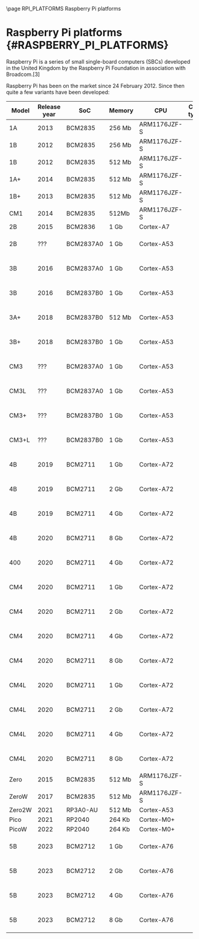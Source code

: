 \page RPI_PLATFORMS Raspberry Pi platforms
# Raspberry Pi platforms {#RASPBERRY_PI_PLATFORMS}

Raspberry Pi is a series of small single-board computers (SBCs) developed in the United Kingdom by the Raspberry Pi Foundation in association with Broadcom.[3]

Raspberry Pi has been on the market since 24 February 2012. Since then quite a few variants have been developed:

| Model | Release year | SoC       | Memory | CPU          | CPU type | Cores | 32/64 | Cache L1    | Cache L2     | Cache L3 | Speed  | VideoCore | VC Speed | Ethernet   | Wifi     | BT     | GPIOs |
|-------|--------------|-----------|--------|--------------|----------|-------|-------|-------------|--------------|----------|--------|-----------|----------|------------|----------|--------|-------|
| 1A    | 2013         | BCM2835   | 256 Mb | ARM1176JZF-S |          | 1     | 32    | 16Kb        | 128Kb        |          | 700MHz | IV        | 250MHz   | -          | -        | -      | 26    |
| 1B    | 2012         | BCM2835   | 256 Mb | ARM1176JZF-S |          | 1     | 32    | 16Kb        | 128Kb        |          | 700MHz | IV        | 250MHz   | 100Mb      | -        | -      | 26    |
| 1B    | 2012         | BCM2835   | 512 Mb | ARM1176JZF-S |          | 1     | 32    | 16Kb        | 128Kb        |          | 700MHz | IV        | 250MHz   | 100Mb      | -        | -      | 26    |
| 1A+   | 2014         | BCM2835   | 512 Mb | ARM1176JZF-S |          | 1     | 32    | 16Kb        | 128Kb        |          | 700MHz | IV        | 250MHz   | -          | -        | -      | 40    |
| 1B+   | 2013         | BCM2835   | 512 Mb | ARM1176JZF-S |          | 1     | 32    | 16Kb        | 128Kb        |          | 700MHz | IV        | 250MHz   | 100Mb      | -        | -      | 40    |
| CM1   | 2014         | BCM2835   | 512Mb  | ARM1176JZF-S |          | 1     | 32    | 16Kb        | 128Kb        |          | 700MHz | IV        | 250MHz   | -          | -        | -      | -     |
| 2B    | 2015         | BCM2836   | 1 Gb   | Cortex-A7    |          | 4     | 32    | 16Kb        | 256Kb        |          | 900MHz | IV        | 250MHz   | 100Mb      | -        | -      | 40    |
| 2B    | ???          | BCM2837A0 | 1 Gb   | Cortex-A53   |          | 4     | 64    | 32Kb + 32Kb | 512Kb        |          | 900MHz | IV        | 250MHz   | 100Mb      | -        | -      | 40    |
| 3B    | 2016         | BCM2837A0 | 1 Gb   | Cortex-A53   |          | 4     | 64    | 32Kb + 32Kb | 512Kb        |          | 1.2GHz | IV        | 250MHz   | 100Mb      | 2.4GHz   | 4.1BLE | 40    |
| 3B    | 2016         | BCM2837B0 | 1 Gb   | Cortex-A53   |          | 4     | 64    | 32Kb + 32Kb | 512Kb        |          | 1.2GHz | IV        | 250MHz   | 100Mb      | 2.4GHz   | 4.1BLE | 40    |
| 3A+   | 2018         | BCM2837B0 | 512 Mb | Cortex-A53   |          | 4     | 64    | 32Kb + 32Kb | 512Kb        |          | 1.4GHz | IV        | 250MHz   | -          | 2.4GHz   | 4.2BLE | 40    |
| 3B+   | 2018         | BCM2837B0 | 1 Gb   | Cortex-A53   |          | 4     | 64    | 32Kb + 32Kb | 512Kb        |          | 1.4GHz | IV        | 400MHz   | 1000Mb/300 | 2.4/5GHz | 4.2BLE | 40    |
| CM3   | ???          | BCM2837A0 | 1 Gb   | Cortex-A53   |          | 4     | 64    | 32Kb + 32Kb | 512Kb        |          | 1.2GHz | IV        |          | 100Mb      | 2.4GHz   | -      | 40    |
| CM3L  | ???          | BCM2837A0 | 1 Gb   | Cortex-A53   |          | 4     | 64    | 32Kb + 32Kb | 512Kb        |          | 1.2GHz | IV        |          | 100Mb      | 2.4GHz   | -      | 40    |
| CM3+  | ???          | BCM2837B0 | 1 Gb   | Cortex-A53   |          | 4     | 64    | 32Kb + 32Kb | 512Kb        |          | 1.4GHz | IV        |          | 1000Mb/300 | 2.4GHz   | -      | 40    |
| CM3+L | ???          | BCM2837B0 | 1 Gb   | Cortex-A53   |          | 4     | 64    | 32Kb + 32Kb | 512Kb        |          | 1.4GHz | IV        |          | 1000Mb/300 | 2.4GHz   | -      | 40    |
| 4B    | 2019         | BCM2711   | 1 Gb   | Cortex-A72   |          | 4     | 64    | 32Kb + 48Kb | 1Mb          |          | 1.5GHz | VI        | 500MHz    | 1000Mb     | 2.4/5GHz | 5.0    | 40    |
| 4B    | 2019         | BCM2711   | 2 Gb   | Cortex-A72   |          | 4     | 64    | 32Kb + 48Kb | 1Mb          |          | 1.5GHz | VI        | 500MHz   | 1000Mb     | 2.4/5GHz | 5.0    | 40    |
| 4B    | 2019         | BCM2711   | 4 Gb   | Cortex-A72   |          | 4     | 64    | 32Kb + 48Kb | 1Mb          |          | 1.5GHz | VI        | 500MHz   | 1000Mb     | 2.4/5GHz | 5.0    | 40    |
| 4B    | 2020         | BCM2711   | 8 Gb   | Cortex-A72   |          | 4     | 64    | 32Kb + 48Kb | 1Mb          |          | 1.5GHz | VI        | 500MHz   | 1000Mb     | 2.4/5GHz | 5.0    | 40    |
| 400   | 2020         | BCM2711   | 4 Gb   | Cortex-A72   |          | 4     | 64    | 32Kb + 48Kb | 1Mb          |          | 1.8GHz | VI        | 500MHz   | 1000Mb     | 2.4/5GHz | 5.0    | 40    |
| CM4   | 2020         | BCM2711   | 1 Gb   | Cortex-A72   |          | 4     | 64    | 32Kb + 48Kb | 1Mb          |          | 1.5GHz | VI        | 500MHz   | 1000Mb     | 2.4/5GHz | 5.0BLE | 40    |
| CM4   | 2020         | BCM2711   | 2 Gb   | Cortex-A72   |          | 4     | 64    | 32Kb + 48Kb | 1Mb          |          | 1.5GHz | VI        | 500MHz   | 1000Mb     | 2.4/5GHz | 5.0BLE | 40    |
| CM4   | 2020         | BCM2711   | 4 Gb   | Cortex-A72   |          | 4     | 64    | 32Kb + 48Kb | 1Mb          |          | 1.5GHz | VI        | 500MHz   | 1000Mb     | 2.4/5GHz | 5.0BLE | 40    |
| CM4   | 2020         | BCM2711   | 8 Gb   | Cortex-A72   |          | 4     | 64    | 32Kb + 48Kb | 1Mb          |          | 1.5GHz | VI        | 500MHz   | 1000Mb     | 2.4/5GHz | 5.0BLE | 40    |
| CM4L  | 2020         | BCM2711   | 1 Gb   | Cortex-A72   |          | 4     | 64    | 32Kb + 48Kb | 1Mb          |          | 1.5GHz | VI        | 500MHz   | 1000Mb     | 2.4/5GHz | 5.0BLE | 40    |
| CM4L  | 2020         | BCM2711   | 2 Gb   | Cortex-A72   |          | 4     | 64    | 32Kb + 48Kb | 1Mb          |          | 1.5GHz | VI        | 500MHz   | 1000Mb     | 2.4/5GHz | 5.0BLE | 40    |
| CM4L  | 2020         | BCM2711   | 4 Gb   | Cortex-A72   |          | 4     | 64    | 32Kb + 48Kb | 1Mb          |          | 1.5GHz | VI        | 500MHz   | 1000Mb     | 2.4/5GHz | 5.0BLE | 40    |
| CM4L  | 2020         | BCM2711   | 8 Gb   | Cortex-A72   |          | 4     | 64    | 32Kb + 48Kb | 1Mb          |          | 1.5GHz | VI        | 500MHz   | 1000Mb     | 2.4/5GHz | 5.0BLE | 40    |
| Zero  | 2015         | BCM2835   | 512 Mb | ARM1176JZF-S |          | 1     | 32    | 16Kb        | 128Kb        |          | 1GHz   | IV        | 300MHz   | -          | -        | -      | 40    |
| ZeroW | 2017         | BCM2835   | 512 Mb | ARM1176JZF-S |          | 1     | 32    | 16Kb        | 128Kb        |          | 1GHz   | IV        | 300MHz   | -          | 2.4GHz   | 4.1BLE | 40    |
| Zero2W| 2021         | RP3A0-AU  | 512 Mb | Cortex-A53   |          | 4     | 64    |             |              |          | 1.2GHz | IV        |          | -          | 2.4GHz   | 4.2BLE | 40    |
| Pico  | 2021         | RP2040    | 264 Kb | Cortex-M0+   |          | 2     |       |             |              |          | 133MHz | -         | -        | -          | -        | -      | 40    |
| PicoW | 2022         | RP2040    | 264 Kb | Cortex-M0+   |          | 2     |       |             |              |          | 133MHz | -         | -        | -          | 2.4GHz   | 5.2BLE | 40    |
| 5B    | 2023         | BCM2712   | 1 Gb   | Cortex-A76   |          | 4     | 64    | 64Kb + 64Kb | 512Kb / core | 2Mb      | 2.4GHz | VII       | 800MHz   | 1000Mb     | 2.4/5GHz | 5.0    | 40    |
| 5B    | 2023         | BCM2712   | 2 Gb   | Cortex-A76   |          | 4     | 64    | 64Kb + 64Kb | 512Kb / core | 2Mb      | 2.4GHz | VII       | 800MHz   | 1000Mb     | 2.4/5GHz | 5.0    | 40    |
| 5B    | 2023         | BCM2712   | 4 Gb   | Cortex-A76   |          | 4     | 64    | 64Kb + 64Kb | 512Kb / core | 2Mb      | 2.4GHz | VII       | 800MHz   | 1000Mb     | 2.4/5GHz | 5.0    | 40    |
| 5B    | 2023         | BCM2712   | 8 Gb   | Cortex-A76   |          | 4     | 64    | 64Kb + 64Kb | 512Kb / core | 2Mb      | 2.4GHz | VII       | 800MHz   | 1000Mb     | 2.4/5GHz | 5.0    | 40    |
